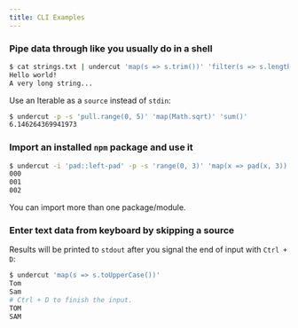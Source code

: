 ```yaml
---
title: CLI Examples
---
```


### Pipe data through like you usually do in a shell

```bash
$ cat strings.txt | undercut 'map(s => s.trim())' 'filter(s => s.length > 10)'
Hello world!
A very long string...
```

Use an Iterable as a `source` instead of `stdin`:

```bash
$ undercut -p -s 'pull.range(0, 5)' 'map(Math.sqrt)' 'sum()'
6.146264369941973
```

### Import an installed `npm` package and use it

```bash
$ undercut -i 'pad::left-pad' -p -s 'range(0, 3)' 'map(x => pad(x, 3))'
000
001
002
```

You can import more than one package/module.

### Enter text data from keyboard by skipping a source

Results will be printed to `stdout` after you signal the end of input with `Ctrl + D`:

```bash
$ undercut 'map(s => s.toUpperCase())'
Tom
Sam
# Ctrl + D to finish the input.
TOM
SAM
```
